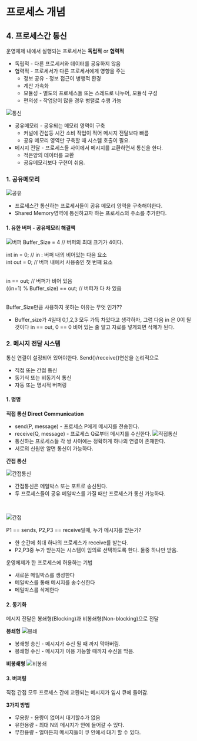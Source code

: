 # 프로세스 개념

## 4. 프로세스간 통신

운영체제 내에서 실행되는 프로세서는 **독립적** or **협력적**
* 독립적 - 다른 프로세서와 데이터를 공유하지 않음
* 협력적 - 프로세서가 다른 프로세서에게 영향을 주는 
  * 정보 공유 - 정보 접근이 병행적 환경
  * 계산 가속화
  * 모듈성 - 별도의 프로세스들 또는 스레드로 나누어, 모듈식 구성
  * 편의성 - 작업양이 많을 경우 병렬로 수행 가능

![통신](./Image/5/5-1.jpg)
<br>
* 공유메모리 - 공유되는 메모리 영역이 구축
  * 커널에 간섭등 시간 소비 작업이 적어 메시지 전달보다 빠름
  * 공유 메모리 영역만 구축할 때 시스템 호출이 필요.
* 메시지 전달 - 프로세스들 사이에서 메시지를 교환하면서 통신을 한다.
  * 적은양의 데이터를 교환
  * 공유메모리보다 구현이 쉬움.
  
### 1. 공유메모리
![공유](./Image/5/5-2.jpg)
* 프로세스간 통신하는 프로세서들이 공유 메모리 영역을 구축해야한다.
* Shared Memory영역에 통신하고자 하는 프로세스의 주소를 추가한다.

#### 1. 유한 버퍼 - 공유메모리 해결책
![버퍼](./Image/5/5-3.jpg)
Buffer_Size = 4 // 버퍼의 최대 크기가 4이다.<br>

int in = 0; // in : 버퍼 내의 비어있는 다음 요소<br>
int out = 0; // 버퍼 내에서 사용중인 첫 번째 요소<br>
<br>

in == out; // 버퍼가 비어 있음<br>
((in+1) % Buffer_size) == out; // 버퍼가 다 차 있음<br>

<br>
Buffer_Size만큼 사용하지 못하는 이유는 무엇 인가??

* Buffer_size가 4일때 0,1,2,3 모두 가득 차있다고 생각하자, 그럼 다음 in 은 0이 될 것이다 in == out, 0 == 0 비어 있는 줄 알고 자료를 넣게되면 삭제가 된다.


### 2. 메시지 전달 시스템
통신 연결이 설정되어 있어야한다. Send()/receive()연산을 논리적으로 
* 직접 또는 간접 통신
* 동기식 또는 비동기식 통신
* 자동 또는 명시적 버퍼링

#### 1. 명명

**직접 통신 Direct Communication**
* send(P, message) - 프로세스 P에게 메시지를 전송한다.
* receive(Q, message) - 프로세스 Q로부터 메시지를 수신한다.
![직접통신](./Image/5/5-4.jpg)
* 통신하는 프로세스들 각 쌍 사이에는 정확하게 하나의 연결이 존재한다.
* 서로의 신원만 알면 통신이 가능하다.

**간접 통신**

![간접통신](./Image/5/5-5.jpg)
* 간접통신은 메일박스 또는 포트로 송신된다.
* 두 프로세스들이 공유 메일박스를 가질 때만 프로세스가 통신 가능하다.
<br>

![간접](./Image/5/5-6.jpg)

P1 == sends, P2,P3 == receive일때, 누가 메시지를 받는가?
* 한 순간에 최대 하나의 프로세스가 receive를 받는다.
* P2,P3중 누가 받는지는 시스템이 임의로 선택하도록 한다. 둘중 하나만 받음.

운영체제가 한 프로세스에 허용하는 기법 
* 새로운 메일박스를 생성한다
* 메일박스를 통해 메시지를 송수신한다
* 메일박스를 삭제한다

#### 2. 동기화
메시지 전달은 봉쇄형(Blocking)과 비봉쇄형(Non-blocking)으로 전달

**봉쇄형**
![봉쇄](./Image/5/5-7.jpg)
* 봉쇄형 송신 - 메시지가 수신 될 때 까지 막아버림.
* 봉쇄형 수신 - 메시지가 이용 가능할 때까지 수신을 막음.

**비봉쇄형**
![비봉쇄](./Image/5/5-8.jpg)

#### 3. 버퍼링
직접 간접 모두 프로세스 간에 교환되는 메시지가 임시 큐에 들어감.

**3가지 방법**
* 무용량 - 용량이 없어서 대기할수가 없음
* 유한용량 - 최대 N의 메시지가 안에 들어갈 수 있다. 
* 무한용량 - 얼마든지 메시지들이 큐 안에서 대기 할 수 있다.
